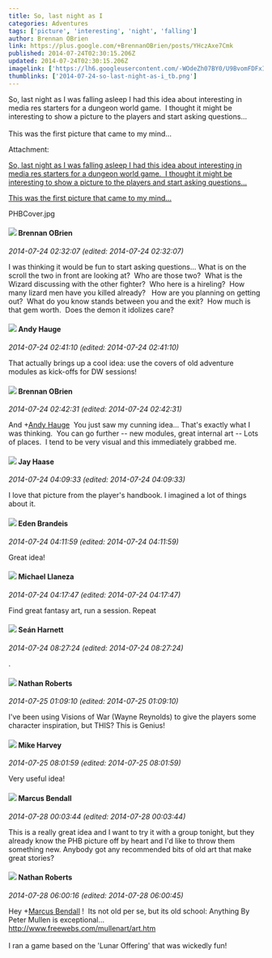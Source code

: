```yaml
---
title: So, last night as I
categories: Adventures
tags: ['picture', 'interesting', 'night', 'falling']
author: Brennan OBrien
link: https://plus.google.com/+BrennanOBrien/posts/YHczAxe7Cmk
published: 2014-07-24T02:30:15.206Z
updated: 2014-07-24T02:30:15.206Z
imagelink: ['https://lh6.googleusercontent.com/-WOdeZh07BY0/U9BvomFDFxI/AAAAAAAAB6k/pI41-YN4bbA/w773-h1024/PHBCover.jpg']
thumblinks: ['2014-07-24-so-last-night-as-i_tb.png']
---
```


So, last night as I was falling asleep I had this idea about interesting in media res starters for a dungeon world game.  I thought it might be interesting to show a picture to the players and start asking questions... <br /><br />This was the first picture that came to my mind...


Attachment:

<a href='https://plus.google.com/photos/107145464770197437080/albums/6039449840651244529/6039449843511006994?sqi=100084733231320276299&sqsi=c9cd0d03-15a3-47bf-ad4f-588e70299197'>So, last night as I was falling asleep I had this idea about interesting in media res starters for a dungeon world game.  I thought it might be interesting to show a picture to the players and start asking questions...

This was the first picture that came to my mind...</a>


PHBCover.jpg
<div id='comment z12bttlz4zmbff1pv04cetew2qjpirmbt1c'>
  <h4><img src='{{site.baseurl}}//images/avatars/107145464770197437080_photo.jpg'> Brennan OBrien</h4>
      <p><cite>2014-07-24 02:32:07 (edited: 2014-07-24 02:32:07)</cite></p>
        <p>I was thinking it would be fun to start asking questions... What is on the scroll the two in front are looking at?  Who are those two?  What is the Wizard discussing with the other fighter?  Who here is a hireling?  How many lizard men have you killed already?   How are you planning on getting out?  What do you know stands between you and the exit?  How much is that gem worth.  Does the demon it idolizes care?  </p>
</div>
        

<div id='comment z12bttlz4zmbff1pv04cetew2qjpirmbt1c'>
  <h4><img src='{{site.baseurl}}//images/avatars/102653333914811527237_photo.jpg'> Andy Hauge</h4>
      <p><cite>2014-07-24 02:41:10 (edited: 2014-07-24 02:41:10)</cite></p>
        <p>That actually brings up a cool idea: use the covers of old adventure modules as kick-offs for DW sessions!</p>
</div>
        

<div id='comment z12bttlz4zmbff1pv04cetew2qjpirmbt1c'>
  <h4><img src='{{site.baseurl}}//images/avatars/107145464770197437080_photo.jpg'> Brennan OBrien</h4>
      <p><cite>2014-07-24 02:42:31 (edited: 2014-07-24 02:42:31)</cite></p>
        <p>And <span class="proflinkWrapper"><span class="proflinkPrefix">+</span><a class="proflink" href="https://plus.google.com/102653333914811527237" oid="102653333914811527237">Andy Hauge</a></span>  You just saw my cunning idea... That&#39;s exactly what I was thinking.  You can go further -- new modules, great internal art -- Lots of places.  I tend to be very visual and this immediately grabbed me.</p>
</div>
        

<div id='comment z12bttlz4zmbff1pv04cetew2qjpirmbt1c'>
  <h4><img src='{{site.baseurl}}//images/avatars/104270781828973595017_photo.jpg'> Jay Haase</h4>
      <p><cite>2014-07-24 04:09:33 (edited: 2014-07-24 04:09:33)</cite></p>
        <p>I love that picture from the player&#39;s handbook. I imagined a lot of things about it.</p>
</div>
        

<div id='comment z12bttlz4zmbff1pv04cetew2qjpirmbt1c'>
  <h4><img src='{{site.baseurl}}//images/avatars/105506985637359571838_photo.jpg'> Eden Brandeis</h4>
      <p><cite>2014-07-24 04:11:59 (edited: 2014-07-24 04:11:59)</cite></p>
        <p>Great idea!</p>
</div>
        

<div id='comment z12bttlz4zmbff1pv04cetew2qjpirmbt1c'>
  <h4><img src='{{site.baseurl}}//images/avatars/118285647887876243328_photo.jpg'> Michael Llaneza</h4>
      <p><cite>2014-07-24 04:17:47 (edited: 2014-07-24 04:17:47)</cite></p>
        <p>Find great fantasy art, run a session. Repeat</p>
</div>
        

<div id='comment z12bttlz4zmbff1pv04cetew2qjpirmbt1c'>
  <h4><img src='{{site.baseurl}}//images/avatars/106447209738475588595_photo.jpg'> Seán Harnett</h4>
      <p><cite>2014-07-24 08:27:24 (edited: 2014-07-24 08:27:24)</cite></p>
        <p>.</p>
</div>
        

<div id='comment z12bttlz4zmbff1pv04cetew2qjpirmbt1c'>
  <h4><img src='{{site.baseurl}}//images/avatars/117646243340764868749_photo.jpg'> Nathan Roberts</h4>
      <p><cite>2014-07-25 01:09:10 (edited: 2014-07-25 01:09:10)</cite></p>
        <p>I&#39;ve been using Visions of War (Wayne Reynolds) to give the players some character inspiration, but THIS? This is Genius!</p>
</div>
        

<div id='comment z12bttlz4zmbff1pv04cetew2qjpirmbt1c'>
  <h4><img src='{{site.baseurl}}//images/avatars/100107644985752808795_photo.jpg'> Mike Harvey</h4>
      <p><cite>2014-07-25 08:01:59 (edited: 2014-07-25 08:01:59)</cite></p>
        <p>Very useful idea!</p>
</div>
        

<div id='comment z12bttlz4zmbff1pv04cetew2qjpirmbt1c'>
  <h4><img src='{{site.baseurl}}//images/avatars/100791555942908728872_photo.jpg'> Marcus Bendall</h4>
      <p><cite>2014-07-28 00:03:44 (edited: 2014-07-28 00:03:44)</cite></p>
        <p>This is a really great idea and I want to try it with a group tonight, but they already know the PHB picture off by heart and I&#39;d like to throw them something new. Anybody got any recommended bits of old art that make great stories? </p>
</div>
        

<div id='comment z12bttlz4zmbff1pv04cetew2qjpirmbt1c'>
  <h4><img src='{{site.baseurl}}//images/avatars/117646243340764868749_photo.jpg'> Nathan Roberts</h4>
      <p><cite>2014-07-28 06:00:16 (edited: 2014-07-28 06:00:45)</cite></p>
        <p>Hey <span class="proflinkWrapper"><span class="proflinkPrefix">+</span><a class="proflink" href="https://plus.google.com/100791555942908728872" oid="100791555942908728872">Marcus Bendall</a></span> !  Its not old per se, but its old school: Anything By Peter Mullen is exceptional...<br /><a href="http://www.freewebs.com/mullenart/art.htm" class="ot-anchor">http://www.freewebs.com/mullenart/art.htm</a><br /><br />I ran a game based on the &#39;Lunar Offering&#39; that was wickedly fun!</p>
</div>
        